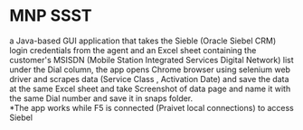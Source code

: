 # MNP SSST
a Java-based GUI application that takes the Sieble (Oracle Siebel CRM) login credentials from the agent and an Excel sheet containing the customer's MSISDN (Mobile Station Integrated Services Digital Network) list under the Dial column, the app opens Chrome browser using selenium web driver and scrapes data (Service Class , Activation Date) and save the data at the same Excel sheet and take Screenshot of data page and name it with the same Dial number and save it in snaps folder.  
*The app works while F5 is connected (Praivet local connections) to access Siebel
